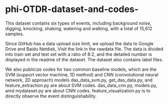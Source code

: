 # phi-OTDR-dataset-and-codes-

This dataset contains six types of events, including background noise, digging, knocking, shaking, watering and walking, with a total of 15,612 samples. 

Since GitHub has a data upload size limit, we upload the data to Google Drive and Baidu Netdisk, Visit the link in the rawdata file.
The data is divided into train set and test set with a ratio of 8:2, and the detailed number is displayed in the readme of the dataset. The dataset also contains label files.

We also publicize codes for two common baseline models, which are the SVM (support vector machine, 1D method) and CNN (convolutional neural network,  2D approach) models
das_data_svm.py,  get_das_data.py, and feature_extraction.py are about SVM codes. das_data_cnn.py, models.py, amd mydataset.py are about CNN codes.
feature_visualization.py is to directly observe the event distinguishability.
